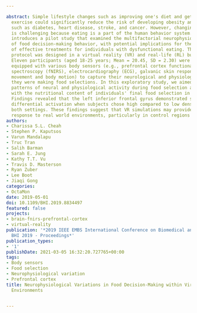 ---
abstract: Simple lifestyle changes such as improving one's diet and getting sufficient
  exercise could significantly reduce the risk of developing obesity and related diseases
  such as diabetes, heart disease, stroke, and cancer. However, changing eating behavior
  is challenging because eating is a part of the human behavior system. This paper
  introduces a pilot study that examined the multifactorial neurophysiological correlates
  of food decision-making behavior, with potential implications for the development
  of effective treatments for individuals with dysfunctional eating. The experimental
  protocol was designed in a virtual reality (VR) and real-life (RL) buffet setting.
  Eleven participants (aged 18-25 years; Mean = 20.45, SD = 2.30) were recruited and
  equipped with various body sensors (e.g., prefrontal cortex functional near-infrared
  spectroscopy (fNIRS), electrocardiography (ECG), galvanic skin response (GSR), eye
  movement and body motion) to capture their neurological and physiological data as
  they were making food selections. In this exploratory study, we aimed to identify
  patterns of neural and physiological activity during food selection and associations
  with the nutritional content of individuals' final food selection in VR and RL buffets.
  Findings revealed that the left inferior frontal gyrus demonstrated significant
  differential activation when subjects chose high compared to low density food in
  both settings. These findings suggest that VR simulations may provide similar neural
  response to real world environments, particularly in control regions of the brain.
authors:
- Charissa S.L. Cheah
- Stephen P. Kaputsos
- Varun Mandalapu
- Truc Tran
- Salih Barman
- Sarah E. Jung
- Kathy T.T. Vu
- Travis D. Masterson
- Ryan Zuber
- Lee Boot
- Jiaqi Gong
categories:
- OctaMon
date: 2019-05-01
doi: 10.1109/BHI.2019.8834497
featured: false
projects:
- brain-fnirs-prefrontal-cortex
- virtual-reality
publication: '*2019 IEEE EMBS International Conference on Biomedical and Health Informatics,
  BHI 2019 - Proceedings*'
publication_types:
- '1'
publishDate: 2021-03-05 16:32:20.727765+00:00
tags:
- Body sensors
- Food selection
- Neurophysiological variation
- Prefrontal cortex
title: Neurophysiological Variations in Food Decision-Making within Virtual and Real
  Environments

---
